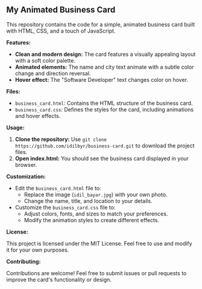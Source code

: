 ## My Animated Business Card

This repository contains the code for a simple, animated business card built with HTML, CSS, and a touch of JavaScript.

**Features:**

* **Clean and modern design:** The card features a visually appealing layout with a soft color palette.
* **Animated elements:** The name and city text animate with a subtle color change and direction reversal.
* **Hover effect:** The "Software Developer" text changes color on hover.

**Files:**

* `business_card.html`: Contains the HTML structure of the business card.
* `business_card.css`: Defines the styles for the card, including animations and hover effects.

**Usage:**

1. **Clone the repository:** Use `git clone https://github.com/idilbyr/business-card.git` to download the project files.
2. **Open index.html:** You should see the business card displayed in your browser.

**Customization:**

* Edit the `business_card.html` file to:
    * Replace the image (`idil_bayar.jpg`) with your own photo.
    * Change the name, title, and location to your details.
* Customize the `business_card.css` file to:
    * Adjust colors, fonts, and sizes to match your preferences.
    * Modify the animation styles to create different effects.

**License:**

This project is licensed under the MIT License. Feel free to use and modify it for your own purposes.

**Contributing:**

Contributions are welcome! Feel free to submit issues or pull requests to improve the card's functionality or design.
